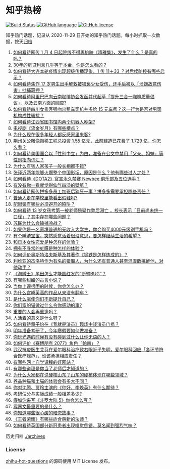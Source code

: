 # 知乎热榜
[![Build Status](https://github.com/ToWeLong/zhihu-hot-questions/workflows/CI/badge.svg)](https://github.com/ToWeLong/zhihu-hot-questions/actions)
[![GitHub language](https://img.shields.io/badge/language-golang-orange.svg)](https://golang.org/)
[![GitHub license](https://img.shields.io/github/license/ToWeLong/zhihu-hot-questions)](https://github.com/ToWeLong/zhihu-hot-questions/blob/main/LICENSE)

知乎热门话题，记录从 2020-11-29 日开始的知乎热门话题。每小时抓取一次数据，按天[归档](./archives)

<!-- BEGIN -->

1. [如何看待网传 1 月 4 日起院线不得再排映《晴雅集》，发生了什么？是真的吗？](https://www.zhihu.com/question/437579196)
1. [30年的房贷利息几乎等于本金，你是怎么看的？](https://www.zhihu.com/question/369020757)
1. [如何看待大连本轮疫情出现超级传播现象，1 传 11＋33 ？对后续防控有哪些启示？](https://www.zhihu.com/question/437705970)
1. [如何看待焦作 17 岁男生出手解救被猥亵少女受伤，还手后被以「涉嫌故意伤害」批捕羁押？](https://www.zhihu.com/question/437161836)
1. [如何看待阿里巴巴向云南咖啡协会发函并代起草「提升三合一咖啡质量倡议」，以及云南方面的回应?](https://www.zhihu.com/question/437565923)
1. [如何看待四川女乘客强吻出租车司机并多给 15 元车费？这一行为是否对男司机构成性骚扰？](https://www.zhihu.com/question/437649690)
1. [如何看待江西省图书馆内两个机器人吵架?](https://www.zhihu.com/question/437335064)
1. [电视剧《流金岁月》有哪些槽点？](https://www.zhihu.com/question/436822594)
1. [为什么现在很多年轻人都反感家里来客?](https://www.zhihu.com/question/337487629)
1. [荆州关公雕像搬移工程总投资 1.55 亿元，此前建造已花费了 1.729 亿，你怎么看？](https://www.zhihu.com/question/437144279)
1. [如何看待美国国会以「性别中立」为由，准备在公文中禁用「父亲、姐妹」等性别指向词汇？](https://www.zhihu.com/question/437699647)
1. [为什么有钱人家孩子一般长相都不错?](https://www.zhihu.com/question/432161909)
1. [张译近两年能够火爆整个中国影坛，原因是什么？他有哪些过人之处？](https://www.zhihu.com/question/433569117)
1. [如何看待《DOTA2》官宣永久禁赛 Newbee 俱乐部及五位选手？](https://www.zhihu.com/question/437683540)
1. [有没有你一看就觉得仙气四溢的壁纸？](https://www.zhihu.com/question/310693259)
1. [如何看待网传拼多多员工加班后猝死一事？拼多多需要承担哪些责任？](https://www.zhihu.com/question/437702180)
1. [普通人走在学校里能看出假鞋吗?](https://www.zhihu.com/question/436551907)
1. [配眼镜有哪些必须避开的陷阱？](https://www.zhihu.com/question/20123451)
1. [如何看待 13 岁女孩考第一被老师质疑作弊后溺亡 ，校长表示「目前尚未统一口径」？其中存在哪些问题？](https://www.zhihu.com/question/437682443)
1. [苏联为什么会输掉冷战？](https://www.zhihu.com/question/434205449)
1. [如果你是一名家境普通的无收入大学生，你会购买4000元级别手机吗？](https://www.zhihu.com/question/437370731)
1. [有个睡渣宝宝，突然感觉活着很没意思，要怎样继续生活的希望？](https://www.zhihu.com/question/429845889)
1. [和日本女性恋爱是种怎样的体验？](https://www.zhihu.com/question/33957186)
1. [拥有不寻常的虹膜是种怎样的体验？](https://www.zhihu.com/question/55606095)
1. [如何评价奥斯特洛夫斯基及其著作《钢铁是怎样炼成的》？](https://www.zhihu.com/question/38756972)
1. [利维亚的杰洛特作为有名的猎魔人，为什么还有普通人甚至混混敢挑衅他，对他动手？](https://www.zhihu.com/question/437451519)
1. [《海贼王》尾田怎么才能圆红发的“断臂BUG”？](https://www.zhihu.com/question/429841145)
1. [有哪些甜甜的古言小说？](https://www.zhihu.com/question/432436201)
1. [当你上课很困的时候，你会怎么办？](https://www.zhihu.com/question/429501465)
1. [为什么宫崎英高的作品从来没有翻车？](https://www.zhihu.com/question/435286787)
1. [是什么驱使你们不断提升自己？](https://www.zhihu.com/question/432074761)
1. [你们家的猫做过什么令你感动的事?](https://www.zhihu.com/question/321129135)
1. [重要的人会再重逢吗？](https://www.zhihu.com/question/436148156)
1. [人活着的意义是什么呀？](https://www.zhihu.com/question/429431634)
1. [如何看待章子怡在《我就是演员》现场中谈演员门槛？](https://www.zhihu.com/question/437596737)
1. [明年准备考研了，今年寒假要如何做准备？](https://www.zhihu.com/question/22519912)
1. [你玩光遇的时候有没有碰到过什么让你无语的人？](https://www.zhihu.com/question/423398932)
1. [如何评价《赛博朋克 2077》角色「帕南」？](https://www.zhihu.com/question/435117933)
1. [武汉抗疫医生艾芬在爱尔眼科治疗致右眼近乎失明，爱尔眼科回应「各环节符合医疗规范」，谁该承担相应责任？](https://www.zhihu.com/question/437443568)
1. [有哪些网上自学课程的好网站？](https://www.zhihu.com/question/31044894)
1. [有哪些道理是你当了老师后才知道的？](https://www.zhihu.com/question/366090311)
1. [为什么大家都在说硬核山东？山东的硬核体现在哪些领域？](https://www.zhihu.com/question/389240700)
1. [养品种猫和土猫的体验会有多大不同？](https://www.zhihu.com/question/53451181)
1. [你对沈腾、贾玲主演的《你好，李焕英》有什么期待？](https://www.zhihu.com/question/427903873)
1. [考研估分与实际成绩一般相差多少?](https://www.zhihu.com/question/437154737)
1. [假如你来写《斗罗大陆 5》你会怎么写？](https://www.zhihu.com/question/429101615)
1. [写网文最重要的是什么？](https://www.zhihu.com/question/377713062)
1. [你知道哪些很心酸的暗恋故事？](https://www.zhihu.com/question/427167729)
1. [《王者荣耀》有哪些适合萌新的法师？](https://www.zhihu.com/question/434861666)
1. [如何看待英国部分新冠患者出现嗅觉倒错，莫名闻到强烈气味？](https://www.zhihu.com/question/436891750)

<!-- END -->

历史归档 [./archives](./archives)


### License
[zhihu-hot-questions](https://github.com/towelong/zhihu-hot-questions) 的源码使用 MIT License 发布。